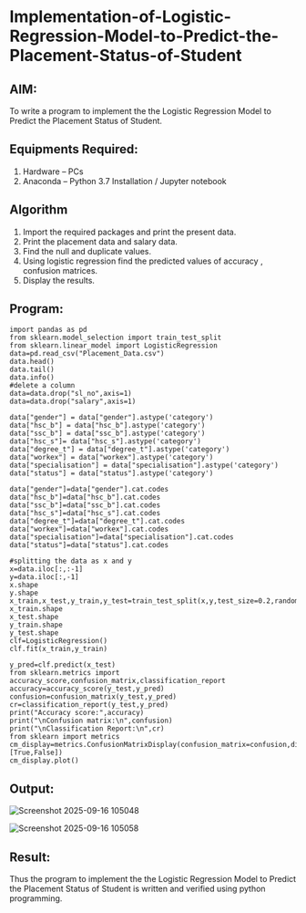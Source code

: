 # Implementation-of-Logistic-Regression-Model-to-Predict-the-Placement-Status-of-Student

## AIM:
To write a program to implement the the Logistic Regression Model to Predict the Placement Status of Student.

## Equipments Required:
1. Hardware – PCs
2. Anaconda – Python 3.7 Installation / Jupyter notebook

## Algorithm
1. Import the required packages and print the present data.
2. Print the placement data and salary data.
3. Find the null and duplicate values.
4. Using logistic regression find the predicted values of accuracy , confusion matrices.
5. Display the results.

## Program:
```
import pandas as pd
from sklearn.model_selection import train_test_split
from sklearn.linear_model import LogisticRegression
data=pd.read_csv("Placement_Data.csv")
data.head()
data.tail()
data.info()
#delete a column
data=data.drop("sl_no",axis=1)
data=data.drop("salary",axis=1)

data["gender"] = data["gender"].astype('category')
data["hsc_b"] = data["hsc_b"].astype('category')
data["ssc_b"] = data["ssc_b"].astype('category')
data["hsc_s"]= data["hsc_s"].astype('category')
data["degree_t"] = data["degree_t"].astype('category')
data["workex"] = data["workex"].astype('category')
data["specialisation"] = data["specialisation"].astype('category')
data["status"] = data["status"].astype('category')

data["gender"]=data["gender"].cat.codes
data["hsc_b"]=data["hsc_b"].cat.codes
data["ssc_b"]=data["ssc_b"].cat.codes
data["hsc_s"]=data["hsc_s"].cat.codes
data["degree_t"]=data["degree_t"].cat.codes
data["workex"]=data["workex"].cat.codes
data["specialisation"]=data["specialisation"].cat.codes
data["status"]=data["status"].cat.codes

#splitting the data as x and y
x=data.iloc[:,:-1]
y=data.iloc[:,-1]
x.shape
y.shape
x_train,x_test,y_train,y_test=train_test_split(x,y,test_size=0.2,random_state=1)
x_train.shape
x_test.shape
y_train.shape
y_test.shape
clf=LogisticRegression()
clf.fit(x_train,y_train)

y_pred=clf.predict(x_test)
from sklearn.metrics import accuracy_score,confusion_matrix,classification_report
accuracy=accuracy_score(y_test,y_pred)
confusion=confusion_matrix(y_test,y_pred)
cr=classification_report(y_test,y_pred)
print("Accuracy score:",accuracy)
print("\nConfusion matrix:\n",confusion)
print("\nClassification Report:\n",cr)
from sklearn import metrics
cm_display=metrics.ConfusionMatrixDisplay(confusion_matrix=confusion,display_labels=[True,False])
cm_display.plot()

```


## Output:

![Screenshot 2025-09-16 105048](https://github.com/user-attachments/assets/a7313e73-1c2d-49fd-9928-f69b633c059f)

![Screenshot 2025-09-16 105058](https://github.com/user-attachments/assets/95a424e5-4e74-45d1-8547-7ccb48d7cbb5)



## Result:
Thus the program to implement the the Logistic Regression Model to Predict the Placement Status of Student is written and verified using python programming.
